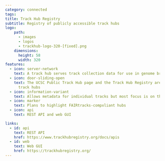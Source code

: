 ```yaml
---
category: connected
tags:
title: Track Hub Registry
subtitle: Registry of publicly accessible track hubs
logo:
    path:
      - images
      - logos
      - trackhub-logo-320-[fixed].png
    dimensions:
      height: 58
      width: 320
features:
  - icon: server-network
    text: A track hub serves track collection data for use in genome browsers
  - icon: door-sliding-open
    text: The UCSC Public Track Hub page and the Track Hub Registry are main registries of 
      track hubs
  - icon: information-variant
    text: Allows metadata for individual tracks but most focus is on the hubs themselves
  - icon: marker
    text: Plans to highlight FAIRtracks-compxliant hubs
  - icon: api
    text: REST API and web GUI

links:
  - id: api
    text: REST API
    href: https://www.trackhubregistry.org/docs/apis
  - id: web
    text: Web GUI
    href: https://trackhubregistry.org/
---
```

